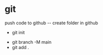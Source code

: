 # git
push code to github 
-- create folder in github 
<!-- command -->
- git init 
<!-- default branch in main  -->
- git branch -M main
- git add .